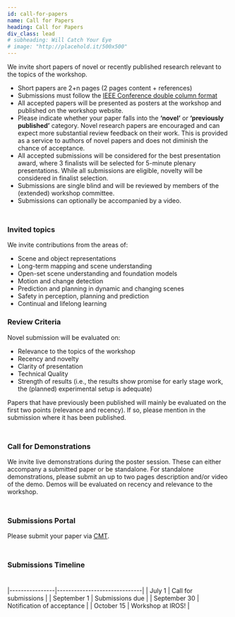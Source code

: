```yaml
---
id: call-for-papers
name: Call for Papers
heading: Call for Papers
div_class: lead
# subheading: Will Catch Your Eye
# image: "http://placehold.it/500x500"
---
```


We invite short papers of novel or recently published research relevant to the topics of the workshop.
* Short papers are 2+n pages (2 pages content + references)
* Submissions must follow the [IEEE Conference double column format](https://www.ieee.org/conferences/publishing/templates.html)
* All accepted papers will be presented as posters at the workshop and published on the workshop website.
* Please indicate whether your paper falls into the <strong>‘novel’</strong> or <strong>‘previously published’</strong> category. Novel research papers are encouraged and can expect more substantial review feedback on their work. This is provided as a service to authors of novel papers and does not diminish the chance of acceptance.
* All accepted submissions will be considered for the best presentation award, where 3 finalists will be selected for 5-minute plenary presentations. While all submissions are eligible, novelty will be considered in finalist selection.
* Submissions are single blind and will be reviewed by members of the (extended) workshop committee.
* Submissions can optionally be accompanied by a video.

<div style="height: 10px;"></div> 

### <strong>Invited topics</strong>
We invite contributions from the areas of:
* Scene and object representations
* Long-term mapping and scene understanding
* Open-set scene understanding and foundation models
* Motion and change detection
* Prediction and planning in dynamic and changing scenes
* Safety in perception, planning and prediction
* Continual and lifelong learning

### <strong>Review Criteria</strong>

Novel submission will be evaluated on:
* Relevance to the topics of the workshop
* Recency and novelty
* Clarity of presentation
* Technical Quality
* Strength of results (i.e., the results show promise for early stage work, the (planned) experimental setup is adequate)

Papers that have previously been published will mainly be evaluated on the first two points (relevance and recency). If so, please mention in the submission where it has been published.

<div style="height: 10px;"></div> 


### <strong>Call for Demonstrations</strong>
We invite live demonstrations during the poster session. These can either accompany a submitted paper or be standalone. For standalone demonstrations, please submit an up to two pages description and/or video of the demo. Demos will be evaluated on recency and relevance to the workshop.

<div style="height: 10px;"></div> 

### <strong>Submissions Portal</strong>
Please submit your paper via [CMT](https://cmt3.research.microsoft.com/IROSLTP2024/Track/1/Submission/Create).

<div style="height: 10px;"></div> 

### <strong>Submissions Timeline</strong>

<div style="height: 10px;"></div> 

|----------------|------------------------------|
| July 1         | Call for submissions         |
| September 1    | Submissions due              |
| September 30   | Notification of acceptance   |
| October 15     | Workshop at IROS!            |

<!-- <strong>Submission Website:</strong> TBD -->